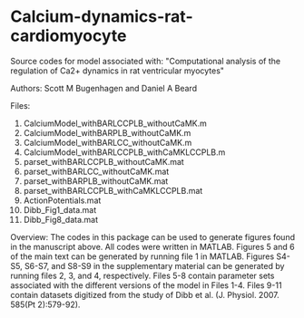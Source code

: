 # Calcium-dynamics-rat-cardiomyocyte

Source codes for model associated with:
"Computational analysis of the regulation of Ca2+ dynamics in rat ventricular myocytes"

Authors: Scott M Bugenhagen and Daniel A Beard

Files:
1) CalciumModel_withBARLCCPLB_withoutCaMK.m
2) CalciumModel_withBARPLB_withoutCaMK.m
3) CalciumModel_withBARLCC_withoutCaMK.m
4) CalciumModel_withBARLCCPLB_withCaMKLCCPLB.m
5) parset_withBARLCCPLB_withoutCaMK.mat
6) parset_withBARLCC_withoutCaMK.mat
7) parset_withBARPLB_withoutCaMK.mat
8) parset_withBARLCCPLB_withCaMKLCCPLB.mat
9) ActionPotentials.mat
10) Dibb_Fig1_data.mat
11) Dibb_Fig8_data.mat

Overview:
The codes in this package can be used to generate figures found in the manuscript above.
All codes were written in MATLAB. Figures 5 and 6 of the main text can be generated by
running file 1 in MATLAB. Figures S4-S5, S6-S7, and S8-S9 in the supplementary material
can be generated by running files 2, 3, and 4, respectively. Files 5-8 contain parameter
sets associated with the different versions of the model in Files 1-4. Files 9-11 contain
datasets digitized from the study of Dibb et al. (J. Physiol. 2007. 585(Pt 2):579-92).
